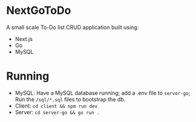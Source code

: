 # NextGoToDo
A small scale To-Do list CRUD application built using:
* Next.js
* Go
* MySQL

# Running
- MySQL: Have a MySQL database running; add a .env file to `server-go`; Run the `/sql/*.sql` files to bootstrap the db.
- Client: `cd client && npm run dev`
- Server: `cd server-go && go run .`
